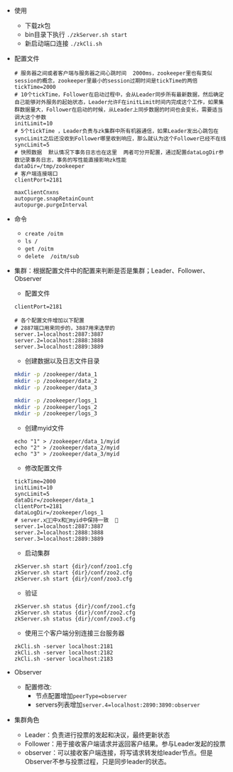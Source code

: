 - 使用
    - 下载zk包
    - bin目录下执行 `./zkServer.sh start`
    - 新启动端口连接 `./zkCli.sh`

- 配置文件
    ```
    # 服务器之间或者客户端与服务器之间心跳时间  2000ms，zookeeper里也有类似session的概念，zookeeper里最小的session过期时间是tickTime的两倍
    tickTime=2000
    # 10个tickTime，Follower在启动过程中，会从Leader同步所有最新数据，然后确定自己能够对外服务的起始状态，Leader允许F在initLimit时间内完成这个工作，如果集群数据量大，Follower在启动的时候，从Leader上同步数据的时间也会变长，需要适当调大这个参数
    initLimit=10
    # 5个tickTime ，Leader负责与zk集群中所有机器通信，如果Leader发出心跳包在syncLimit之后还没收到Follower哪里收到响应，那么就认为这个Follower已经不在线
    syncLimit=5
    # 快照数据  默认情况下事务日志也在这里  两者可分开配置，通过配置dataLogDir参数记录事务日志，事务的写性能直接影响zk性能
    dataDir=/tmp/zookeeper
    # 客户端连接端口
    clientPort=2181
    
    maxClientCnxns
    autopurge.snapRetainCount
    autopurge.purgeInterval
    ```
    
- 命令
    - `create /oitm`
    - `ls /`
    - `get /oitm`
    - `delete  /oitm/sub`

- 集群：根据配置文件中的配置来判断是否是集群；Leader、Follower、Observer

    - 配置文件
    ```
    clientPort=2181

    # 各个配置文件增加以下配置
    # 2887端口用来同步的，3887用来选举的
    server.1=localhost:2887:3887
    server.2=localhost:2888:3888
    server.3=localhost:2889:3889    
    ```

    - 创建数据以及日志文件目录
    ```sh
    mkdir -p /zookeeper/data_1
    mkdir -p /zookeeper/data_2
    mkdir -p /zookeeper/data_3
    
    mkdir -p /zookeeper/logs_1
    mkdir -p /zookeeper/logs_2
    mkdir -p /zookeeper/logs_3
    ```
    - 创建myid文件
    ```
    echo "1" > /zookeeper/data_1/myid
    echo "2" > /zookeeper/data_2/myid
    echo "3" > /zookeeper/data_3/myid
    ```
    
    - 修改配置文件
    ```
    tickTime=2000
    initLimit=10
    syncLimit=5
    dataDir=/zookeeper/data_1
    clientPort=2181
    dataLogDir=/zookeeper/logs_1
    # server.x􏱱􏱋中x和􏰻myid中保持一致  􏱱
    server.1=localhost:2887:3887 
    server.2=localhost:2888:3888         
    server.3=localhost:2889:3889    
    ```
    
    - 启动集群
    ```
    zkServer.sh start {dir}/conf/zoo1.cfg
    zkServer.sh start {dir}/conf/zoo2.cfg
    zkServer.sh start {dir}/conf/zoo3.cfg
    ```
    
    - 验证
    ```
    zkServer.sh status {dir}/conf/zoo1.cfg
    zkServer.sh status {dir}/conf/zoo2.cfg
    zkServer.sh status {dir}/conf/zoo3.cfg
    ```
    
    - 使用三个客户端分别连接三台服务器
    ```
    zkCli.sh -server localhost:2181
    zkCli.sh -server localhost:2182
    zkCli.sh -server localhost:2183
    ```
    
- Observer
    - 配置修改: 
        - 节点配置增加`peerType=observer`
        - servers列表增加`server.4=localhost:2890:3890:observer `
        
- 集群角色
    - Leader：负责进行投票的发起和决议，最终更新状态
    - Follower：用于接收客户端请求并返回客户结果。参与Leader发起的投票
    - observer：可以接收客户端连接，将写请求转发给leader节点。但是Observer不参与投票过程，只是同步leader的状态。
    
    
